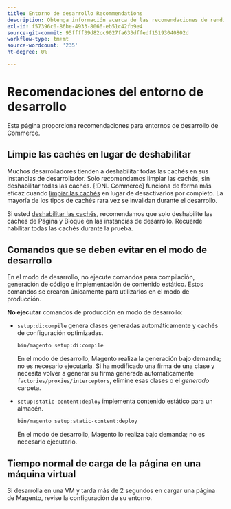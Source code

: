 ```yaml
---
title: Entorno de desarrollo Recommendations
description: Obtenga información acerca de las recomendaciones de rendimiento para configurar su Adobe Commerce local o entorno de desarrollo de Magento Open Source.
exl-id: f57396c0-86be-4933-8066-eb51c42fb9e4
source-git-commit: 95ffff39d82cc9027fa633dffedf15193040802d
workflow-type: tm+mt
source-wordcount: '235'
ht-degree: 0%

---
```


# Recomendaciones del entorno de desarrollo

Esta página proporciona recomendaciones para entornos de desarrollo de Commerce.

## Limpie las cachés en lugar de deshabilitar

Muchos desarrolladores tienden a deshabilitar todas las cachés en sus instancias de desarrollador. Solo recomendamos limpiar las cachés, sin deshabilitar todas las cachés. [!DNL Commerce] funciona de forma más eficaz cuando [limpiar las cachés](../configuration/cli/manage-cache.md#clean-and-flush-cache-types) en lugar de desactivarlos por completo. La mayoría de los tipos de cachés rara vez se invalidan durante el desarrollo.

Si usted [deshabilitar las cachés](../configuration/cli/manage-cache.md#enable-or-disable-cache-types), recomendamos que solo deshabilite las cachés de Página y Bloque en las instancias de desarrollo. Recuerde habilitar todas las cachés durante la prueba.

## Comandos que se deben evitar en el modo de desarrollo

En el modo de desarrollo, no ejecute comandos para compilación, generación de código e implementación de contenido estático. Estos comandos se crearon únicamente para utilizarlos en el modo de producción.

**No ejecutar** comandos de producción en modo de desarrollo:

* `setup:di:compile` genera clases generadas automáticamente y cachés de configuración optimizadas.

  ```bash
  bin/magento setup:di:compile
  ```

  En el modo de desarrollo, Magento realiza la generación bajo demanda; no es necesario ejecutarla. Si ha modificado una firma de una clase y necesita volver a generar su firma generada automáticamente `factories/proxies/interceptors`, elimine esas clases o el _generado_ carpeta.

* `setup:static-content:deploy` implementa contenido estático para un almacén.

  ```bash
  bin/magento setup:static-content:deploy
  ```

  En el modo de desarrollo, Magento lo realiza bajo demanda; no es necesario ejecutarlo.

## Tiempo normal de carga de la página en una máquina virtual

Si desarrolla en una VM y tarda más de 2 segundos en cargar una página de Magento, revise la configuración de su entorno.
